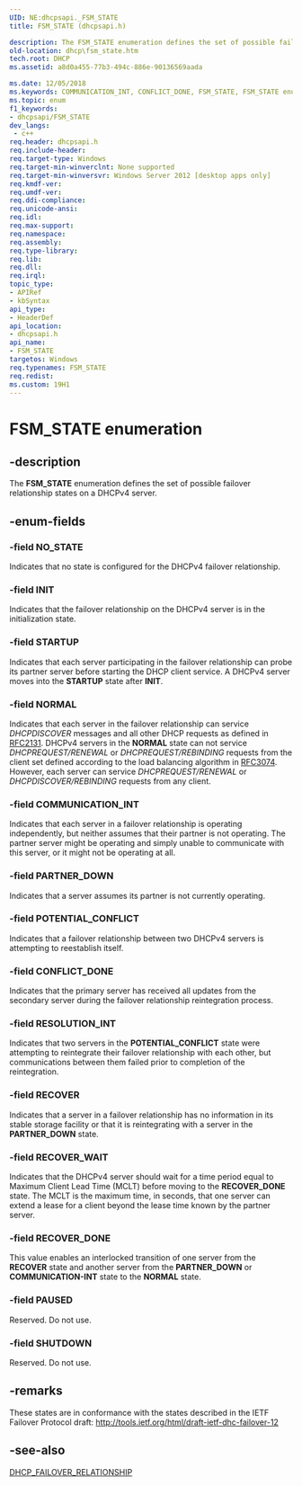 ```yaml
---
UID: NE:dhcpsapi._FSM_STATE
title: FSM_STATE (dhcpsapi.h)

description: The FSM_STATE enumeration defines the set of possible failover relationship states on a DHCPv4 server.
old-location: dhcp\fsm_state.htm
tech.root: DHCP
ms.assetid: a8d0a455-77b3-494c-886e-90136569aada

ms.date: 12/05/2018
ms.keywords: COMMUNICATION_INT, CONFLICT_DONE, FSM_STATE, FSM_STATE enumeration [DHCP], INIT, NORMAL, NO_STATE, PARTNER_DOWN, PAUSED, POTENTIAL_CONFLICT, RECOVER, RECOVER_DONE, RECOVER_WAIT, RESOLUTION_INT, SHUTDOWN, STARTUP, dhcp.fsm_state, dhcpsapi/COMMUNICATION_INT, dhcpsapi/CONFLICT_DONE, dhcpsapi/FSM_STATE, dhcpsapi/INIT, dhcpsapi/NORMAL, dhcpsapi/NO_STATE, dhcpsapi/PARTNER_DOWN, dhcpsapi/PAUSED, dhcpsapi/POTENTIAL_CONFLICT, dhcpsapi/RECOVER, dhcpsapi/RECOVER_DONE, dhcpsapi/RECOVER_WAIT, dhcpsapi/RESOLUTION_INT, dhcpsapi/SHUTDOWN, dhcpsapi/STARTUP
ms.topic: enum
f1_keywords:
- dhcpsapi/FSM_STATE
dev_langs:
 - c++
req.header: dhcpsapi.h
req.include-header: 
req.target-type: Windows
req.target-min-winverclnt: None supported
req.target-min-winversvr: Windows Server 2012 [desktop apps only]
req.kmdf-ver: 
req.umdf-ver: 
req.ddi-compliance: 
req.unicode-ansi: 
req.idl: 
req.max-support: 
req.namespace: 
req.assembly: 
req.type-library: 
req.lib: 
req.dll: 
req.irql: 
topic_type:
- APIRef
- kbSyntax
api_type:
- HeaderDef
api_location:
- dhcpsapi.h
api_name:
- FSM_STATE
targetos: Windows
req.typenames: FSM_STATE
req.redist: 
ms.custom: 19H1
---
```


# FSM_STATE enumeration


## -description


The <b>FSM_STATE</b> enumeration defines the set of possible failover relationship states on a DHCPv4 server.




## -enum-fields




### -field NO_STATE

Indicates that no state is configured for the DHCPv4 failover relationship.


### -field INIT

Indicates that the failover relationship on the DHCPv4 server is in the initialization state.


### -field STARTUP

Indicates that each server participating in the failover relationship can probe its partner server before starting the DHCP client service. A DHCPv4 server moves into the <b>STARTUP</b> state after <b>INIT</b>.


### -field NORMAL

Indicates that each server in the failover relationship can service <i>DHCPDISCOVER</i> messages and all other DHCP requests as defined in <a href="http://www.ietf.org/rfc/rfc2131.txt">RFC2131</a>. DHCPv4 servers in the <b>NORMAL</b> state can not service <i>DHCPREQUEST/RENEWAL</i> or <i>DHCPREQUEST/REBINDING</i> requests from the client set defined according to  the load balancing algorithm in <a href="https://tools.ietf.org/html/rfc3074">RFC3074</a>. However, each server can service <i>DHCPREQUEST/RENEWAL</i> or <i>DHCPDISCOVER/REBINDING</i> requests from any client.


### -field COMMUNICATION_INT

Indicates that each server in a failover relationship is operating independently, but neither assumes that their partner is not operating. The partner server might be operating and simply unable to communicate with this server, or it might not be operating at all.


### -field PARTNER_DOWN

Indicates that a server assumes its partner is not currently operating.


### -field POTENTIAL_CONFLICT

Indicates that a failover relationship between two DHCPv4 servers is attempting to reestablish itself.


### -field CONFLICT_DONE

Indicates that  the primary server has received all updates from the secondary server during the failover relationship reintegration process.


### -field RESOLUTION_INT

Indicates that two servers in the <b>POTENTIAL_CONFLICT</b> state were attempting to reintegrate their failover relationship with each other, but communications between them failed prior to completion of the reintegration.


### -field RECOVER

Indicates that a server in a failover relationship has no information in its stable storage facility or that it is reintegrating with a server in the <b>PARTNER_DOWN</b> state.


### -field RECOVER_WAIT

Indicates that the DHCPv4 server should wait for a time period equal to Maximum Client Lead Time (MCLT) before moving to the <b>RECOVER_DONE</b> state. The MCLT is the maximum time, in seconds, that one server can extend a lease for a client beyond the lease time known by the partner server.


### -field RECOVER_DONE

This value enables an interlocked transition of one server from the <b>RECOVER</b> state and another server from the <b>PARTNER_DOWN</b> or <b>COMMUNICATION-INT</b> state to the <b>NORMAL</b> state.


### -field PAUSED

Reserved. Do not use.


### -field SHUTDOWN

Reserved. Do not use.


## -remarks



These states are in conformance with the states described in the IETF Failover Protocol draft: <a href="https://tools.ietf.org/html/draft-ietf-dhc-failover-12">http://tools.ietf.org/html/draft-ietf-dhc-failover-12</a>




## -see-also




<a href="https://docs.microsoft.com/windows/desktop/api/dhcpsapi/ns-dhcpsapi-dhcp_failover_relationship">DHCP_FAILOVER_RELATIONSHIP</a>
 

 


